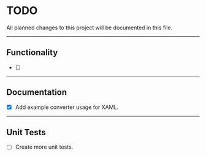 # TODO

All planned changes to this project will be documented in this file.
___

## Functionality

- [ ] 
___

## Documentation

- [x] Add example converter usage for XAML. 
___

## Unit Tests

- [ ] Create more unit tests.